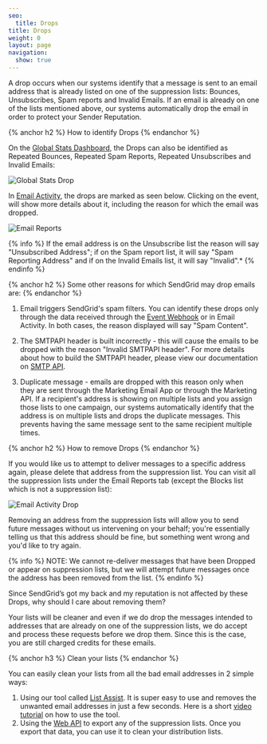 ```yaml
---
seo:
  title: Drops
title: Drops
weight: 0
layout: page
navigation:
  show: true
---
```


A drop occurs when our systems identify that a message is sent to an email address that is already listed on one of the suppression lists: Bounces, Unsubscribes, Spam reports and Invalid Emails. If an email is already on one of the lists mentioned above, our systems automatically drop the email in order to protect your Sender Reputation.

{% anchor h2 %}
How to identify Drops
{% endanchor %}

On the [Global Stats Dashboard](https://sendgrid.com/statistics/overview), the Drops can also be identified as Repeated Bounces, Repeated Spam Reports, Repeated Unsubscribes and Invalid Emails:

![Global Stats Drop]({{root_url}}/images/drops_1.png)

In [Email Activity](https://sendgrid.com/logs/index), the drops are marked as seen below. Clicking on the event, will show more details about it, including the reason for which the email was dropped.

![Email Reports]({{root_url}}/images/drops_3.png)

{% info %}
If the email address is on the Unsubscribe list the reason will say "Unsubscribed Address"; if on the Spam report list, it will say "Spam Reporting Address" and if on the Invalid Emails list, it will say "Invalid".*
{% endinfo %}

{% anchor h2 %}
Some other reasons for which SendGrid may drop emails are:
{% endanchor %}

1. Email triggers SendGrid's spam filters. You can identify these drops only through the data received through the [Event Webhook]({{root_url}}/API_Reference/Webhooks/event.html) or in Email Activity. In both cases, the reason displayed will say "Spam Content".

2. The SMTPAPI header is built incorrectly - this will cause the emails to be dropped with the reason "Invalid SMTPAPI header". For more details about how to build the SMTPAPI header, please view our documentation on [SMTP API]({{root_url}}/API_Reference/SMTP_API/index.html).

3. Duplicate message - emails are dropped with this reason only when they are sent through the Marketing Email App or through the Marketing API. If a recipient's address is showing on multiple lists and you assign those lists to one campaign, our systems automatically identify that the address is on multiple lists and drops the duplicate messages. This prevents having the same message sent to the same recipient multiple times.

{% anchor h2 %}
How to remove Drops
{% endanchor %}

If you would like us to attempt to deliver messages to a specific address again, please delete that address from the suppression list. You can visit all the suppression lists under the Email Reports tab (except the Blocks list which is not a suppression list):

![Email Activity Drop]({{root_url}}/images/drops_2.gif)

Removing an address from the suppression lists will allow you to send future messages without us intervening on your behalf; you're essentially telling us that this address should be fine, but something went wrong and you'd like to try again. 

{% info %}
NOTE: We cannot re-deliver messages that have been Dropped or appear on suppression lists, but we will attempt future messages once the address has been removed from the list.
{% endinfo %}

Since SendGrid’s got my back and my reputation is not affected by these Drops, why should I care about removing them?

Your lists will be cleaner and even if we do drop the messages intended to addresses that are already on one of the suppression lists, we do accept and process these requests before we drop them. Since this is the case, you are still charged credits for these emails.

{% anchor h3 %}
Clean your lists
{% endanchor %}

You can easily clean your lists from all the bad email addresses in 2 simple ways:

1. Using our tool called [List Assist]({{root_url}}/Utilities/list_assist.html). It is super easy to use and removes the unwanted email addresses in just a few seconds. Here is a short [video tutorial]({{root_url}}/VidGrid/Tools/listassist.html) on how to use the tool.
2. Using the [Web API]({{root_url}}/API_Reference/Web_API/index.html) to export any of the suppression lists. Once you export that data, you can use it to clean your distribution lists.
